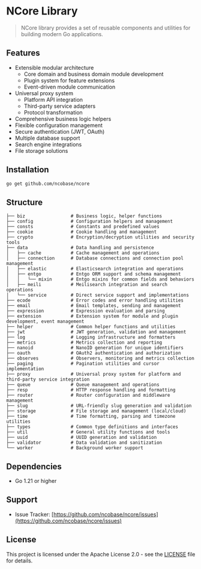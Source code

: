 # NCore Library

> NCore library provides a set of reusable components and utilities for building modern Go applications.

## Features

- Extensible modular architecture
  - Core domain and business domain module development
  - Plugin system for feature extensions
  - Event-driven module communication
- Universal proxy system
  - Platform API integration
  - Third-party service adapters
  - Protocol transformation
- Comprehensive business logic helpers
- Flexible configuration management
- Secure authentication (JWT, OAuth)
- Multiple database support
- Search engine integrations
- File storage solutions

## Installation

```bash
go get github.com/ncobase/ncore
```

## Structure

```plaintext
├── biz                 # Business logic, helper functions
├── config              # Configuration helpers and management
├── consts              # Constants and predefined values
├── cookie              # Cookie handling and management
├── crypto              # Encryption/decryption utilities and security tools
├── data                # Data handling and persistence
│   ├── cache           # Cache management and operations
│   ├── connection      # Database connections and connection pool management
│   ├── elastic         # Elasticsearch integration and operations
│   ├── entgo           # Entgo ORM support and schema management
│   │   └── mixin       # Entgo mixins for common fields and behaviors
│   ├── meili           # Meilisearch integration and search operations
│   └── service         # Direct service support and implementations
├── ecode               # Error codes and error handling utilities
├── email               # Email templates, sending and management
├── expression          # Expression evaluation and parsing
├── extension           # Extension system for module and plugin development, event management
├── helper              # Common helper functions and utilities
├── jwt                 # JWT generation, validation and management
├── log                 # Logging infrastructure and formatters
├── metrics             # Metrics collection and reporting
├── nanoid              # NanoID generation for unique identifiers
├── oauth               # OAuth2 authentication and authorization
├── observes            # Observers, monitoring and metrics collection
├── paging              # Pagination utilities and cursor implementation
├── proxy               # Universal proxy system for platform and third-party service integration
├── queue               # Queue management and operations
├── resp                # HTTP response handling and formatting
├── router              # Router configuration and middleware management
├── slug                # URL-friendly slug generation and validation
├── storage             # File storage and management (local/cloud)
├── time                # Time formatting, parsing and timezone utilities
├── types               # Common type definitions and interfaces
├── util                # General utility functions and tools
├── uuid                # UUID generation and validation
├── validator           # Data validation and sanitization
└── worker              # Background worker support
```

## Dependencies

- Go 1.21 or higher

## Support

- Issue Tracker: [https://github.com/ncobase/ncore/issues](https://github.com/ncobase/ncore/issues)

## License

This project is licensed under the Apache License 2.0 - see the [LICENSE](LICENSE) file for details.
